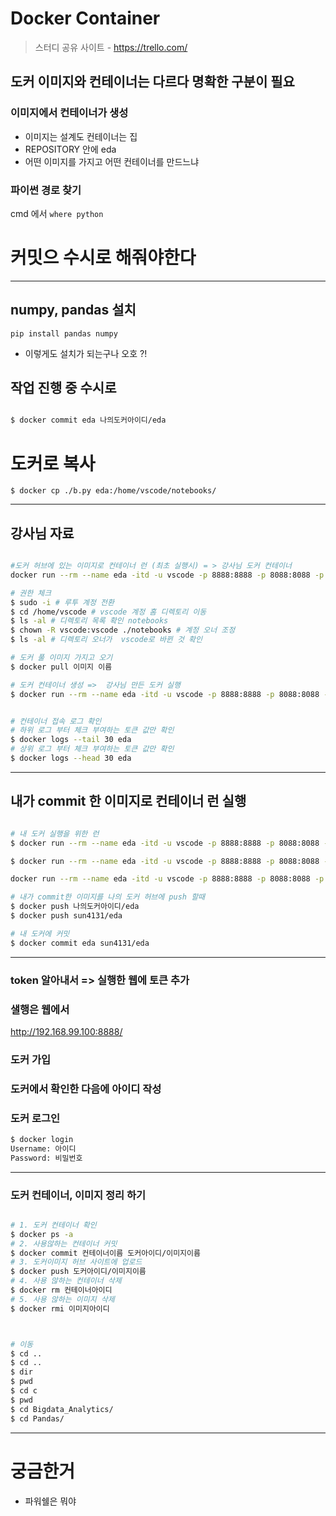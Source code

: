 # Docker Container

> 스터디 공유 사이트  - https://trello.com/

## 도커 이미지와 컨테이너는 다르다 명확한 구분이 필요 
### 이미지에서 컨테이너가 생성 
- 이미지는 설계도 컨테이너는 집 
- REPOSITORY 안에 eda
- 어떤 이미지를 가지고 어떤 컨테이너를 만드느냐  

###  파이썬 경로 찾기 
cmd 에서 
```where python```

# 커밋으 수시로 해줘야한다 


---

## numpy, pandas 설치
```pip install pandas numpy```
- 이렇게도 설치가 되는구나 오호 ?!


## 작업 진행 중 수시로
```bash

$ docker commit eda 나의도커아이디/eda

```
# 도커로 복사 
```
$ docker cp ./b.py eda:/home/vscode/notebooks/
```

---
## 강사님 자료 

```bash

#도커 허브에 있는 이미지로 컨테이너 런 (최초 실행시) = > 강사님 도커 컨테이너 
docker run --rm --name eda -itd -u vscode -p 8888:8888 -p 8088:8088 -p 6006-6015:6006-6015 -e JUPYTER_RUN=yes -v /C/Users/admin/Documents/eda:/home/vscode/notebooks/eda mrsono0/base_project:eda

# 권한 체크 
$ sudo -i # 루투 계정 전환
$ cd /home/vscode # vscode 계정 홈 디렉토리 이동
$ ls -al # 디렉토리 목록 확인 notebooks
$ chown -R vscode:vscode ./notebooks # 계정 오너 조정
$ ls -al # 디렉토리 오너가  vscode로 바뀐 것 확인

# 도커 풀 이미지 가지고 오기 
$ docker pull 이미지 이름 

# 도커 컨테이너 생성 =>  강사님 만든 도커 실행 
$ docker run --rm --name eda -itd -u vscode -p 8888:8888 -p 8088:8088 -p 6006-6015:6006-6015 -e JUPYTER_RUN=yes -v /C/Bigdata_Analytics/Pandas/eda:/home/vscode/notebooks/eda mrsono0/base_project:eda


# 컨테이너 접속 로그 확인 
# 하위 로그 부터 체크 부여하는 토큰 값만 확인
$ docker logs --tail 30 eda
# 상위 로그 부터 체크 부여하는 토큰 값만 확인
$ docker logs --head 30 eda

```

---

## 내가 commit 한 이미지로 컨테이너 런 실행
```bash

# 내 도커 실행을 위한 런
$ docker run --rm --name eda -itd -u vscode -p 8888:8888 -p 8088:8088 -p 6006-6015:6006-6015 -e JUPYTER_RUN=yes -v /C/Bigdata_Analytics/Pandas/eda:/home/vscode/notebooks/eda sun4131/eda

$ docker run --rm --name eda -itd -u vscode -p 8888:8888 -p 8088:8088 -p 6006-6015:6006-6015 -e JUPYTER_RUN=yes 계정id/이미지 이름 

docker run --rm --name eda -itd -u vscode -p 8888:8888 -p 8088:8088 -p 6006-6015:6006-6015 -e JUPYTER_RUN=yes sun4131/eda

# 내가 commit한 이미지를 나의 도커 허브에 push 할때
$ docker push 나의도커아이디/eda
$ docker push sun4131/eda

# 내 도커에 커밋
$ docker commit eda sun4131/eda


```

---
### token 알아내서 => 실행한 웹에 토큰 추가 
### 샐행은 웹에서 
http://192.168.99.100:8888/


### 도커 가입 
### 도커에서 확인한 다음에 아이디 작성 

### 도커 로그인 
```bash
$ docker login
Username: 아이디 
Password: 비밀번호
```

---
### 도커 컨테이너, 이미지 정리 하기
```bash

# 1. 도커 컨테이너 확인
$ docker ps -a
# 2. 사용않하는 컨테이너 커밋
$ docker commit 컨테이너이름 도커아이디/이미지이름
# 3. 도커이미지 허브 사이트에 업로드
$ docker push 도커아이디/이미지이름
# 4. 사용 않하는 컨테이너 삭제
$ docker rm 컨테이너아이디
# 5. 사용 않하는 이미지 삭제
$ docker rmi 이미지아이디

```
```bash


# 이동
$ cd ..
$ cd ..
$ dir 
$ pwd
$ cd c 
$ pwd
$ cd Bigdata_Analytics/
$ cd Pandas/
```
---

# 궁금한거 
- 파워쉘은 뭐야 